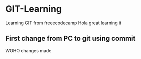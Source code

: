 # GIT-Learning
Learning GIT from freeecodecamp
Hola
great learning it

## First change from PC to git using commit
WOHO changes made